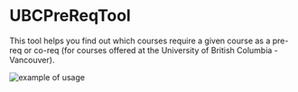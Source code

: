 # UBCPreReqTool
This tool helps you find out which courses require a given course as a pre-req or co-req (for courses offered at the University of British Columbia - Vancouver).

![example of usage](http://i.imgur.com/vLRmZHf.png "Example of usage:")
